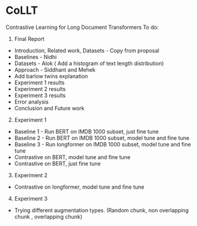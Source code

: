 # CoLLT
Contrastive Learning for Long Document Transformers 
To do:
1. Final Report
  * Introduction, Related work, Datasets - Copy from proposal
  * Baselines - Nidhi
  * Datasets - Alok ( Add a histogram of text length distribution)
  * Approach - Siddhant and Mehek
  * Add barlow twins explanation
  * Experiment 1 results
  * Experiment 2 results
  * Experiment 3 results
  * Error analysis
  * Conclusion and Future work
2. Experiment 1
  * Baseline 1 - Run BERT on IMDB 1000 subset, just fine tune
  * Baseline 2 - Run BERT on IMDB 1000 subset, model tune and fine tune
  * Baseline 3 - Run longformer on IMDB 1000 subset, model tune and fine tune
  * Contrastive on BERT, model tune and fine tune
  * Contrastive on BERT, just fine tune
3. Experiment 2
  * Contrastive on longformer, model tune and fine tune
4. Experiment 3
  * Trying different augmentation types. (Random chunk, non overlapping chunk , overlapping chunk)
